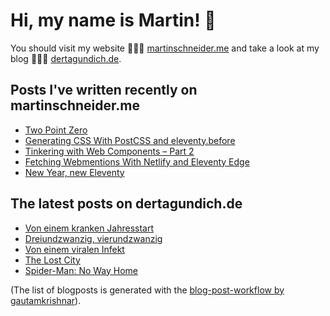 # Hi, my name is Martin! 👋 
You should visit my website 👨🏼‍💻  [martinschneider.me](https://martinschneider.me) and take a look at my blog 🤷🏼‍♂️ [dertagundich.de](https://www.dertagundich.de).

## Posts I've written recently on martinschneider.me
<!-- MSME-POST-LIST:START -->
- [Two Point Zero](https://martinschneider.me/articles/two-point-zero/)
- [Generating CSS With PostCSS and eleventy.before](https://martinschneider.me/articles/generating-css-with-postcss-and-eleventy-before/)
- [Tinkering with Web Components – Part 2](https://martinschneider.me/articles/tinkering-with-web-components-part-2/)
- [Fetching Webmentions With Netlify and Eleventy Edge](https://martinschneider.me/articles/fetching-webmentions-with-netlify-and-eleventy-edge/)
- [New Year, new Eleventy](https://martinschneider.me/articles/new-year-new-eleventy/)
<!-- MSME-POST-LIST:END -->

## The latest posts on dertagundich.de
<!-- DTUI-POST-LIST:START -->
- [Von einem kranken Jahresstart](https://www.dertagundich.de/blog/2024/01/von-einem-kranken-jahresstart)
- [Dreiundzwanzig, vierundzwanzig](https://www.dertagundich.de/blog/2024/01/dreiundzwanzig-vierundzwanzig)
- [Von einem viralen Infekt](https://www.dertagundich.de/blog/2023/12/von-einem-viralen-infekt)
- [The Lost City](https://www.dertagundich.de/blog/2023/12/the-lost-city)
- [Spider-Man: No Way Home](https://www.dertagundich.de/blog/2023/12/spider-man-no-way-home)
<!-- DTUI-POST-LIST:END -->

(The list of blogposts is generated with the [blog-post-workflow by gautamkrishnar](https://github.com/gautamkrishnar/blog-post-workflow)).
